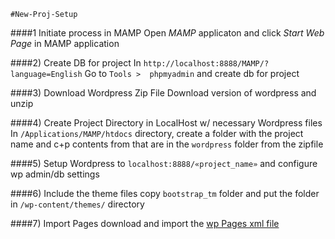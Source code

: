     #New-Proj-Setup

####1 Initiate process in MAMP
Open *MAMP* applicaton and click *Start Web Page* in MAMP application

####2) Create DB for project
In `http://localhost:8888/MAMP/?language=English` 
Go to `Tools >  phpmyadmin` and create db for project 

####3) Download Wordpress Zip File
Download version of wordpress and unzip 

####4) Create Project Directory in LocalHost w/ necessary Wordpress files
In `/Applications/MAMP/htdocs` directory, create a folder with the project name and c+p contents from that are in the `wordpress` folder from the zipfile

####5) Setup Wordpress to `localhost:8888/«project_name»` and configure wp admin/db settings 

####6) Include the theme files
copy `bootstrap_tm` folder and put the folder in `/wp-content/themes/` directory

####7) Import Pages 
download and import the [wp Pages xml file](./bootstrap_pages.wordpress.2015-12-17.xml)